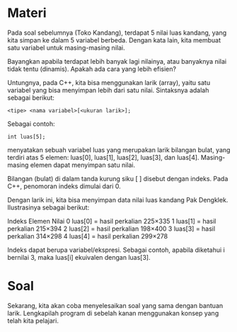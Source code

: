 # Materi
Pada soal sebelumnya (Toko Kandang), terdapat 5 nilai luas kandang, yang kita simpan ke dalam 5 variabel berbeda. Dengan kata lain, kita membuat satu variabel untuk masing-masing nilai.

Bayangkan apabila terdapat lebih banyak lagi nilainya, atau banyaknya nilai tidak tentu (dinamis). Apakah ada cara yang lebih efisien?

Untungnya, pada C++, kita bisa menggunakan larik (array), yaitu satu variabel yang bisa menyimpan lebih dari satu nilai. Sintaksnya adalah sebagai berikut:

```
<tipe> <nama variabel>[<ukuran larik>];
```

Sebagai contoh:

```
int luas[5];
```

menyatakan sebuah variabel luas yang merupakan larik bilangan bulat, yang terdiri atas 5 elemen: luas[0], luas[1], luas[2], luas[3], dan luas[4]. Masing-masing elemen dapat menyimpan satu nilai.

Bilangan (bulat) di dalam tanda kurung siku [ ] disebut dengan indeks. Pada C++, penomoran indeks dimulai dari 0.

Dengan larik ini, kita bisa menyimpan data nilai luas kandang Pak Dengklek. Ilustrasinya sebagai berikut:

Indeks	Elemen	    Nilai
0	    luas[0]	    = hasil perkalian 225×335
1	    luas[1]	    = hasil perkalian 215×394
2	    luas[2]	    = hasil perkalian 198×400
3	    luas[3]	    = hasil perkalian 314×298
4	    luas[4]	    = hasil perkalian 299×278

Indeks dapat berupa variabel/ekspresi. Sebagai contoh, apabila diketahui i bernilai 3, maka luas[i] ekuivalen dengan luas[3].

# Soal
Sekarang, kita akan coba menyelesaikan soal yang sama dengan bantuan larik. Lengkapilah program di sebelah kanan menggunakan konsep yang telah kita pelajari.